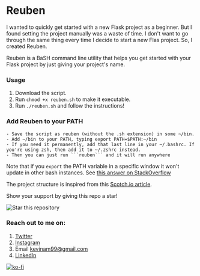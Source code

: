 # Reuben

I wanted to quickly get started with a new Flask project as a beginner. But I found setting the project manually was a waste of time. I don't want to go through the same thing every time I decide to start a new Flas project. So, I created Reuben.

Reuben is a BaSH command line utility that helps you get started with your Flask project by just giving your project's name.

### Usage
1. Download the script.
2. Run ``` chmod +x reuben.sh ``` to make it executable.
3. Run ```./reuben.sh``` and follow the instructions!

### Add Reuben to your PATH

    - Save the script as reuben (without the .sh extension) in some ~/bin.
    - Add ~/bin to your PATH, typing export PATH=$PATH:~/bin
    - If you need it permanently, add that last line in your ~/.bashrc. If you're using zsh, then add it to ~/.zshrc instead.
    - Then you can just run ```reuben``` and it will run anywhere

Note that if you ```export``` the PATH variable in a specific window it won't update in other bash instances. See [this answer on StackOverflow](https://stackoverflow.com/a/20054809)


The project structure is inspired from this [Scotch.io article](https://scotch.io/tutorials/getting-started-with-flask-a-python-microframework).

Show your support by giving this repo a star! 

![Star this repository](https://img.shields.io/github/stars/kevinam99/Reuben?style=social)


### Reach out to me on:
1. [Twitter](https://www.twitter.com/kevin_codes)
2. [Instagram](https://www.instagram.com/kevin.codes)
3. Email <kevinam99@gmail.com>
4. [LinkedIn](https://www.linkedin.com/in/kevin-a-mathew)

[![ko-fi](https://www.ko-fi.com/img/githubbutton_sm.svg)](https://ko-fi.com/kevinam99)